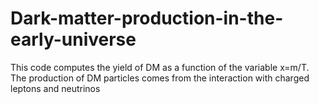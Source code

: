 # Dark-matter-production-in-the-early-universe
This code computes the yield of DM as a function of the variable x=m/T. The production of DM particles comes from the interaction with charged leptons and neutrinos
